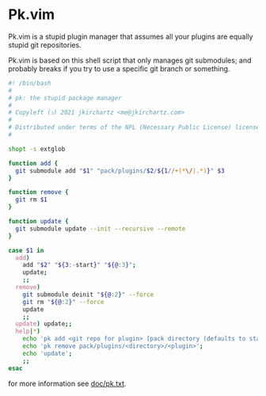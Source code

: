 Pk.vim
======


Pk.vim is a stupid plugin manager that assumes all your plugins are equally stupid git repositories.

Pk.vim is based on this shell script that only manages git submodules; and probably breaks if you try to use a specific git branch or something.

```bash
#! /bin/bash
#
# pk: the stupid package manager
#
# Copyleft (ↄ) 2021 jkirchartz <me@jkirchartz.com>
#
# Distributed under terms of the NPL (Necessary Public License) license.
#

shopt -s extglob

function add {
  git submodule add "$1" "pack/plugins/$2/${1//+(*\/|.*)}" $3
}

function remove {
  git rm $1
}

function update {
  git submodule update --init --recursive --remote
}

case $1 in
  add)
    add "$2" "${3:-start}" "${@:3}";
    update;
    ;;
  remove)
    git submodule deinit "${@:2}" --force
    git rm "${@:2}" --force
    update
    ;;
  update) update;;
  help|*)
    echo 'pk add <git repo for plugin> [pack directory (defaults to start)]';
    echo 'pk remove pack/plugins/<directory>/<plugin>';
    echo 'update';
    ;;
esac
```

for more information see [doc/pk.txt](doc/pk.txt).
